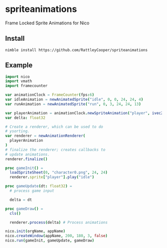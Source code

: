 # spriteanimations
 Frame Locked Sprite Animations for Nico

## Install

`nimble install https://github.com/RattleyCooper/spriteanimations`

## Example

```nim
import nico
import vmath
import framecounter

var animationClock = FrameCounter(fps:6)
var idleAnimation = newAnimatedSprite("idle", 0, 0, 24, 24, 4)
var runAnimation = newAnimatedSprite("run", 0, 3, 24, 24, 13)

var playerAnimation = animationClock.newSpriteAnimation("player", ivec2(5, 5), idleAnimation, runAnimation)
var delta: float32

# Create a renderer, which can be used to do
# ysorting.
var renderer = newAnimationRenderer(
  playerAnimation
)
# finalize the renderer; creates callbacks to
# update animations.
renderer.finalize()

proc gameInit() =
  loadSpriteSheet(0, "character0.png", 24, 24)
  renderer.sprite["player"].play("idle")

proc gameUpdate(dt: float32) =
  # process game input

  delta = dt

proc gameDraw() =
  cls()

  renderer.process(delta) # Process animations

nico.init(orgName, appName)
nico.createWindow(appName, 200, 180, 3, false)
nico.run(gameInit, gameUpdate, gameDraw)
```
